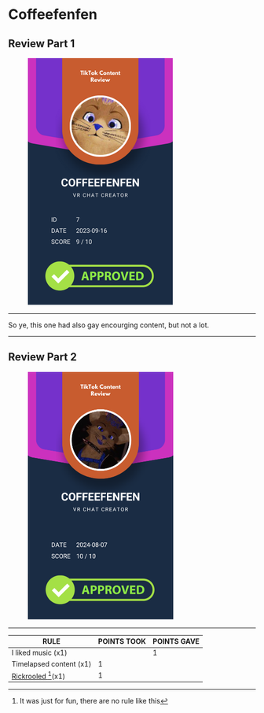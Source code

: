 # Coffeefenfen

## Review Part 1

<figure><img src="../.gitbook/assets/TikTok Review Card - Coffeefenfen.png" alt="" width="295"><figcaption></figcaption></figure>

***

So ye, this one had also gay encourging content, but not a lot.

***

## Review Part 2

<figure><img src="../.gitbook/assets/TikTok Review Card - Coffeefenfen - 2.png" alt="" width="296"><figcaption></figcaption></figure>

***

| RULE                                       | POINTS TOOK | POINTS GAVE |
| ------------------------------------------ | ----------- | ----------- |
| I liked music (x1)                         |             | 1           |
| Timelapsed content (x1)                    | 1           |             |
| [Rickrooled ](#user-content-fn-1)[^1]\(x1) | 1           |             |

[^1]: It was just for fun, there are no rule like this
